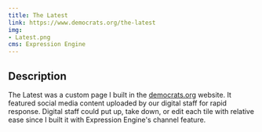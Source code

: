 ```yaml
---
title: The Latest
link: https://www.democrats.org/the-latest
img:
- Latest.png
cms: Expression Engine
---
```


## Description
The Latest was a custom page I built in the [democrats.org](project/democratsorg) website. It featured social media content uploaded by our digital staff for rapid response. Digital staff could put up, take down, or edit each tile with relative ease since I built it with Expression Engine's channel feature.
